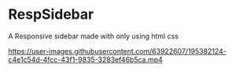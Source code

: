 # RespSidebar
A Responsive sidebar made with only using html css 



https://user-images.githubusercontent.com/63922607/195382124-c4e1c54d-4fcc-43f1-9835-3283ef46b5ca.mp4


